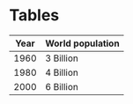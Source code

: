 # Tables
|Year    |World population|
|:------:|----------------|
|1960    |3 Billion       |
|1980    |4 Billion       |
|2000    |6 Billion       |